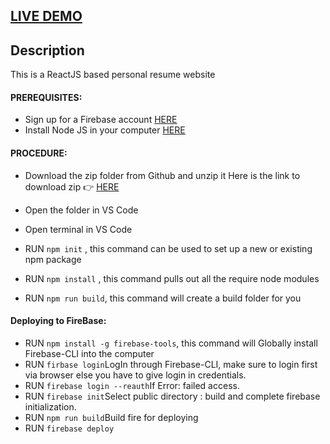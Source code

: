 ## <a href="https://portfolio-abcb2.web.app/">LIVE DEMO</a>

## Description

This is a ReactJS based personal resume website

#### PREREQUISITES:

- Sign up for a Firebase account <a href='https://console.firebase.google.com/'>HERE</a>
- Install Node JS in your computer <a href='https://nodejs.org/en/'>HERE</a>

#### PROCEDURE:

- Download the zip folder from Github and unzip it
  Here is the link to download zip 👉
  <a href='https://github.com/aman5873/portfolio'>HERE</a>
- Open the folder in VS Code

- Open terminal in VS Code
- RUN <code>npm init</code> , this command can be used to set up a new or existing npm package
- RUN <code>npm install</code> , this command pulls out all the require node modules
- RUN <code>npm run build</code>, this command will create a build folder for you

#### Deploying to FireBase:

- RUN <code>npm install -g firebase-tools</code>, this command will Globally install Firebase-CLI into the computer
- RUN <code>firbase login</code>LogIn through Firebase-CLI, make sure to login first via browser else you have to give login in credentials.
- RUN <code>firebase login --reauth</code>If Error: failed access.
- RUN <code>firebase init</code>Select public directory : build and complete firebase initialization.
- RUN <code>npm run build</code>Build fire for deploying
- RUN <code>firebase deploy</code>

